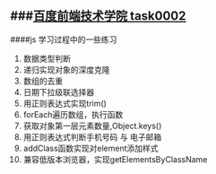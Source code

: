 ###[百度前端技术学院 task0002](https://github.com/baidu-ife/ife/tree/master/2015_spring/task/task0002)
----------
####js 学习过程中的一些练习

 1. 数据类型判断
 2. 递归实现对象的深度克隆
 3. 数组的去重
 4. 日期下拉级联选择器
 5. 用正则表达式实现trim()
 6. forEach遍历数组，执行函数
 7. 获取对象第一层元素数量,Object.keys()
 8. 用正则表达式判断手机号码 与 电子邮箱
 9. addClass函数实现对element添加样式
 10. 兼容低版本浏览器，实现getElementsByClassName 